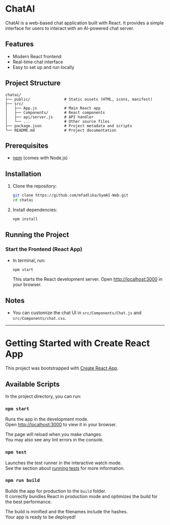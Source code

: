 # ChatAI

ChatAI is a web-based chat application built with React. It provides a simple interface for users to interact with an AI-powered chat server.

## Features

- Modern React frontend
- Real-time chat interface
- Easy to set up and run locally

## Project Structure

```
chatai/
├── public/               # Static assets (HTML, icons, manifest)
├── src/
│   ├── App.js            # Main React app
│   ├── Components/       # React components
│   ├── api/server.js     # API handler
│   └── ...               # Other source files
├── package.json          # Project metadata and scripts
└── README.md             # Project documentation
```

## Prerequisites

- [npm](https://www.npmjs.com/) (comes with Node.js)

## Installation

1. Clone the repository:
   ```sh
   git clone https://github.com/mfadlika/GymAI-Web.git
   cd chatai
   ```
2. Install dependencies:
   ```sh
   npm install
   ```

## Running the Project

### Start the Frontend (React App)

- In terminal, run:
  ```sh
  npm start
  ```
  This starts the React development server. Open [http://localhost:3000](http://localhost:3000) in your browser.

## Notes

- You can customize the chat UI in `src/Components/Chat.js` and `src/Components/chat.css`.

---

# Getting Started with Create React App

This project was bootstrapped with [Create React App](https://github.com/facebook/create-react-app).

## Available Scripts

In the project directory, you can run:

### `npm start`

Runs the app in the development mode.\
Open [http://localhost:3000](http://localhost:3000) to view it in your browser.

The page will reload when you make changes.\
You may also see any lint errors in the console.

### `npm test`

Launches the test runner in the interactive watch mode.\
See the section about [running tests](https://facebook.github.io/create-react-app/docs/running-tests) for more information.

### `npm run build`

Builds the app for production to the `build` folder.\
It correctly bundles React in production mode and optimizes the build for the best performance.

The build is minified and the filenames include the hashes.\
Your app is ready to be deployed!
